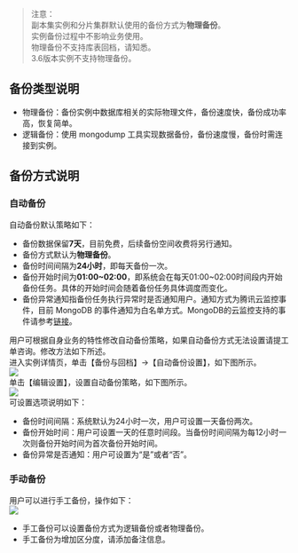 > 注意：<br>
> 副本集实例和分片集群默认使用的备份方式为**物理备份**。<br>
> 实例备份过程中不影响业务使用。<br>
> 物理备份不支持库表回档，请知悉。<br>
> 3.6版本实例不支持物理备份。<br>

## 备份类型说明

- 物理备份：备份实例中数据库相关的实际物理文件，备份速度快，备份成功率高，恢复简单。
- 逻辑备份：使用 mongodump 工具实现数据备份，备份速度慢，备份时需连接到实例。

## 备份方式说明

### 自动备份

自动备份默认策略如下：<br>

- 备份数据保留**7天**，目前免费，后续备份空间收费将另行通知。<br>
- 备份方式默认为**物理备份**。<br>
- 备份时间间隔为**24小时**，即每天备份一次。<br>
- 备份开始时间为**01:00~02:00**，即系统会在每天01:00~02:00时间段内开始备份任务。具体的开始时间会随着备份任务具体调度而变化。<br>
- 备份异常通知指备份任务执行异常时是否通知用户。通知方式为腾讯云监控事件，目前 MongoDB 的事件通知为白名单方式。MongoDB的云监控支持的事件请参考[链接](https://cloud.tencent.com/document/product/248/14363)。<br>

用户可根据自身业务的特性修改自动备份策略，如果自动备份方式无法设置请提工单咨询。修改方法如下所述。<br>
进入实例详情页，单击【备份与回档】->【自动备份设置】，如下图所示。<br>
![](https://main.qcloudimg.com/raw/494a7a448e7e5116cca9cae1cb5c1074.png)
<br>单击【编辑设置】，设置自动备份策略，如下图所示。<br>
![](https://main.qcloudimg.com/raw/613852d828e3fc0cd67b1e5f094944fb.png)
<br>可设置选项说明如下：<br>

- 备份时间间隔：系统默认为24小时一次，用户可设置一天备份两次。<br>
- 备份开始时间：用户可设置一天的任意时间段。当备份时间间隔为每12小时一次则备份开始时间为首次备份开始时间。<br>
- 备份异常是否通知：用户可设置为“是”或者“否”。<br>

### 手动备份

用户可以进行手工备份，操作如下：<br>
![](https://main.qcloudimg.com/raw/939c98a0b5f9a907fca068091fc5a795.png)

- 手工备份可以设置备份方式为逻辑备份或者物理备份。
- 手工备份为增加区分度，请添加备注信息。
